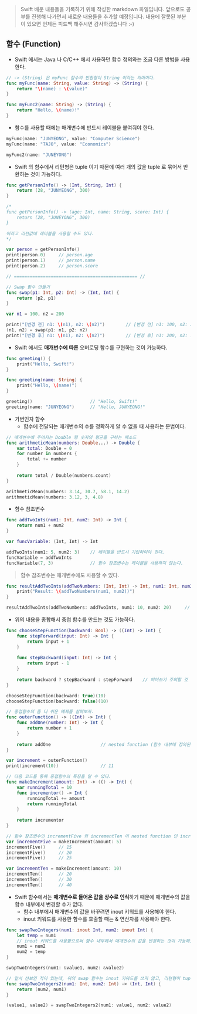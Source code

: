 > Swift 배운 내용들을 기록하기 위해 작성한 markdown 파일입니다. 앞으로도 공부를 진행해 나가면서 새로운 내용들을 추가할 예정입니다. 내용에 잘못된 부분이 있으면 언제든 피드백 해주시면 감사하겠습니다 :-)

## 함수 (Function)

* Swift 에서는 Java 나 C/C++ 에서 사용하던 함수 정의와는 조금 다른 방법을 사용한다.

```swift
// -> (String) 은 myFunc 함수의 반환형이 String 이라는 의미이다.
func myFunc(name: String, value: String) -> (String) {
    return "\(name) : \(value)"
}

func myFunc2(name: String) -> (String) {
    return "Hello, \(name)!"
}
```

* 함수를 사용할 때에는 매개변수에 반드시 레이블을 붙여줘야 한다.

```swift
myFunc(name: "JUNYEONG", value: "Computer Science")
myFunc(name: "TAJO", value: "Economics")

myFunc2(name: "JUNEYONG")
```

* Swift 의 함수에서 리턴형은 tuple 이기 때문에 여러 개의 값을 tuple 로 묶어서 반환하는 것이 가능하다.

```swift
func getPersonInfo() -> (Int, String, Int) {
    return (28, "JUNYEONG", 300)
}

/*
func getPersonInfo() -> (age: Int, name: String, score: Int) {
    return (28, "JUNEYONG", 300)
}

이라고 리턴값에 레이블을 사용할 수도 있다.
*/

var person = getPersonInfo()
print(person.0)     // person.age
print(person.1)     // person.name
print(person.2)     // person.score

// =============================================== //

// Swap 함수 만들기
func swap(p1: Int, p2: Int) -> (Int, Int) {
    return (p2, p1)
}

var n1 = 100, n2 = 200

print("[변경 전] n1: \(n1), n2: \(n2)")        // [변경 전] n1: 100, n2: 200
(n1, n2) = swap(p1: n1, p2: n2)
print("[변경 후] n1: \(n1), n2: \(n2)")        // [변경 후] n1: 200, n2: 100
```

* Swift 에서도 **매개변수에 따른** 오버로딩 함수를 구현하는 것이 가능하다.

```swift
func greeting() {
    print("Hello, Swift!")
}

func greeting(name: String) {
    print("Hello, \(name)")
}

greeting()                      // "Hello, Swift!"
greeting(name: "JUNYEONG")      // "Hello, JUNYEONG!"
```

* 가변인자 함수
    - 함수에 전달되는 매개변수의 수를 정확하게 알 수 없을 때 사용하는 문법이다.
    
```swift
// 매개변수에 주어지는 Double 형 숫자의 평균을 구하는 메소드 
func arithmeticMean(numbers: Double...) -> Double {
    var total: Double = 0
    for number in numbers {
        total += number
    }
    
    return total / Double(numbers.count)
}

arithmeticMean(numbers: 3.14, 30.7, 58.1, 14.2)
arithmeticMean(numbers: 3.12, 3, 4.8)
```

* 함수 참조변수

```swift
func addTwoInts(num1: Int, num2: Int) -> Int {
    return num1 + num2
}

var funcVariable: (Int, Int) -> Int

addTwoInts(num1: 5, num2: 3)    // 레이블을 반드시 기입하여야 한다.
funcVariable = addTwoInts
funcVariable(7, 3)              // 함수 참조변수는 레이블을 사용하지 않는다.

```
> 함수 참조변수는 매개변수에도 사용할 수 있다.

```swift
func resultAddTwoInts(addTwoNumbers: (Int, Int) -> Int, num1: Int, num2: Int) {
    print("Result: \(addTwoNumbers(num1, num2))")
}

resultAddTwoInts(addTwoNumbers: addTwoInts, num1: 10, num2: 20)     // 함수를 사용할 때에는 레이블 사용하는 것을 잊지 말자.
```

* 위의 내용을 종합해서 중첩 함수를 만드는 것도 가능하다.

```swift
func chooseStepFunction(backward: Bool) -> ((Int) -> Int) {
    func stepForward(input: Int) -> Int {
        return input + 1
    }
    
    func stepBackward(input: Int) -> Int {
        return input - 1
    }
    
    return backward ? stepBackward : stepForward    // 띄어쓰기 주의할 것
}

chooseStepFunction(backward: true)(10)
chooseStepFunction(backward: false)(10)

// 중첩함수의 좀 더 쉬운 예제를 살펴보자.
func outerFunction() -> ((Int) -> Int) {
    func addOne(number: Int) -> Int {
        return number + 1
    }
    
    return addOne                   // nested function (함수 내부에 정의된 함수) 를 리턴하는 것도 가능하다.
}

var increment = outerFunction()
print(increment(10))                // 11

// 다음 코드를 통해 중첩함수의 특징을 알 수 있다.
func makeIncrement(amount: Int) -> (() -> Int) {
    var runningTotal = 10
    func incrementor() -> Int {
        runningTotal += amount
        return runningTotal
    }
    
    return incrementor
}

// 함수 참조변수인 incrementFive 와 incrementTen 이 nested function 인 incrementor 를 참조하고 있기 때문에 소멸되지 않고 메모리에 유지된다. 
var incrementFive = makeIncrement(amount: 5)
incrementFive()     // 15
incrementFive()     // 20
incrementFive()     // 25

var incrementTen = makeIncrement(amount: 10)
incrementTen()      // 20
incrementTen()      // 30
incrementTen()      // 40
```

* Swift 함수에서는 **매개변수로 들어온 값을 상수로 인식**하기 때문에 매개변수의 값을 함수 내부에서 변경할 수가 없다.
    - 함수 내부에서 매개변수의 값을 바꾸려면 inout 키워드를 사용해야 한다.
    - inout 키워드를 사용한 함수를 호출할 때는 & 연산자를 사용해야 한다.
    
```swift
func swapTwoIntegers(num1: inout Int, num2: inout Int) {
    let temp = num1
    // inout 키워드를 사용함으로써 함수 내부에서 매개변수의 값을 변경하는 것이 가능해졌다. 
    num1 = num2
    num2 = temp
}

swapTwoIntegers(num1: &value1, num2: &value2)

// 앞서 선보인 적이 있는데, 위의 swap 함수는 inout 키워드를 쓰지 않고, 리턴형이 tuple 인 함수를 정의해서 구현할 수도 있다.
func swapTwoIntegers2(num1: Int, num2: Int) -> (Int, Int) {
    return (num2, num1)
}

(value1, value2) = swapTwoIntegers2(num1: value1, num2: value2)
```

